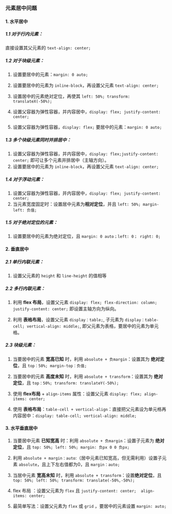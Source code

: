 ### 元素居中问题  

#### 1. 水平居中  

##### 1.1 对于行内元素： 

直接设置其父元素的 `text-align: center;`  

##### 1.2 对于块级元素：  

1. 设置要居中的元素：`margin: 0 auto;`  

2. 设置要居中的元素为 `inline-block`，再设置父元素 `text-align: center;`

3. 设置居中的元素绝对定位，再使其 `left: 50%; transform: translateX(-50%);`

4. 设置父容器为弹性容器，并内容居中，`display: flex; justify-content: center;`
5. 设置父容器为弹性容器，`display: flex;` 要居中的元素：`margin: 0 auto;`

##### 1.3 多个块级元素同时并排居中：  

1. 设置父容器为弹性容器，并内容居中，`display: flex;justify-content: center;` 即可让多个元素并排居中（主轴方向）。
2. 设置要居中的元素为 `inline-block`，再设置父元素 `text-align: center;`

##### 1.4 对于浮动元素：  

1. 设置父容器为弹性容器，并内容居中，`display: flex; justify-content: center;`
2. 当元素宽度固定时：设置居中元素为**相对定位**，并且 `left: 50%; margin-left: 负值;`  

##### 1.5 对于绝对定位的元素：  

1. 设置要居中的元素为绝对定位，且 `margin: 0 auto；left: 0； right: 0;`  
  
  
#### 2. 垂直居中  

##### 2.1 单行内联元素：  

1. 设置父元素的 `height` 和 `line-height` 的值相等  

##### 2.2 多行内联元素：  

1. 利用 **flex 布局**，设置父元素 `display: flex; flex-direction: column; justify-content: center;` 即设置主轴方向为纵向。 

2. 利用 **表格布局**，设置父元素 `display：table;`, 子元素为 `display：table-cell; vertical-align: middle;`, 即父元素为表格，要居中的元素为单元格。  

##### 2.3 块级元素：  

1. 当要居中的元素 **宽高已知** 时，利用 `absolute + 负margin`：设置其为 **绝对定位**，且 `top：50%; margin-top：负值;`  

2. 当要居中的元素 **高度未知** 时，利用 `absolute + transform`：设置其为 **绝对定位**，且 `top：50%; transform: translateY(-50%);`  

3. 使用 **flex布局** + `align-items` 属性：设置父元素 `display: flex; align-items: center;`  

4. 使用 **表格布局**：`table-cell + vertical-align`：直接把父元素设为单元格再内容居中：`display: table-cell; vertical-align: middle;`  

#### 3. 水平垂直居中  

1. 当要居中元素 **已知宽高** 时：利用 `absolute + 负margin`：设置子元素为 **绝对定位**，且 `top: 50%; left: 50%; margin: 负px 0 0 负px;`  

2. 利用 `absolute + margin：auto`:（居中元素已知宽高，但无需利用）设置子元素 `absolute`，且上下左右值都为0，且 `margin：auto;`  

3. 当居中元素 **宽高未知** 时，利用 `absolute + transform`：设置**绝对定位**，且 `top: 50%; left: 50%; transform: translate(-50%,-50%);`  

4. flex 布局 ：设置父元素为 `flex` 且 `justify-content: center;  align-items: center;`  

5. 最简单写法：设置父元素为 `flex` 或 `grid` ，要居中的元素设置 `margin: auto;`  

